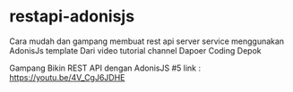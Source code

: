 # restapi-adonisjs
Cara mudah dan gampang membuat rest api server service menggunakan AdonisJs template
Dari video tutorial channel Dapoer Coding Depok

Gampang Bikin REST API dengan AdonisJS #5
link : https://youtu.be/4V_CgJ6JDHE
